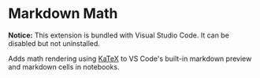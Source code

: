 # Markdown Math

**Notice:** This extension is bundled with Visual Studio Code. It can be disabled but not uninstalled.

Adds math rendering using [KaTeX](https://katex.org) to VS Code's built-in markdown preview and markdown cells in notebooks.
